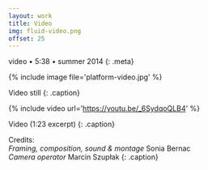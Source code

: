 ```yaml
---
layout: work
title: Video
img: fluid-video.png
offset: 25
---
```


video • 5:38 • summer 2014
{: .meta}

{% include image file='platform-video.jpg' %}

Video still
{: .caption}

{% include video url='https://youtu.be/_6SydqoQLB4' %}

Video (1:23 excerpt)
{: .caption}

Credits:  
_Framing, composition, sound & montage_ Sonia Bernac  
_Camera operator_ Marcin Szupłak
{: .caption}